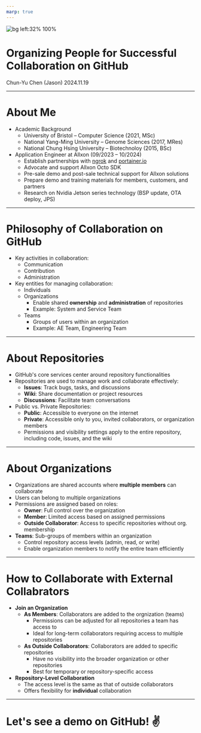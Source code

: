 ```yaml
---
marp: true
---
```


![bg left:32% 100%](https://user-images.githubusercontent.com/16810959/29694485-853dc4e2-890a-11e7-95ee-33a81c09fd06.png)

# **Organizing People for Successful Collaboration on GitHub**

Chun-Yu Chen (Jason)
2024.11.19

---

# About Me

- Academic Background
    - University of Bristol – Computer Science (2021, MSc)
    - National Yang-Ming University – Genome Sciences (2017, MRes)
    - National Chung Hsing University – Biotechnoloy (2015, BSc)
- Application Engineer at Allxon (09/2023 – 10/2024)
    - Establish partnerships with [ngrok](https://www.allxon.com/plugin-station-ngrok) and [portainer.io](https://www.allxon.com/plugin-station-portainer-business-edition-plugin)
    - Advocate and support Allxon Octo SDK
    - Pre-sale demo and post-sale technical support for Allxon solutions
    - Prepare demo and training materials for members, customers, and partners
    - Research on Nvidia Jetson series technology (BSP update, OTA deploy, JPS)

---

# Philosophy of Collaboration on GitHub

- Key activities in collaboration:
    - Communication
    - Contribution
    - Administration
- Key entities for managing collaboration:
    - Individuals
    - Organizations
        - Enable shared **ownership** and **administration** of repositories
        - Example: System and Service Team
    - Teams
        - Groups of users within an organization
        - Example: AE Team, Engineering Team

---


# About Repositories

- GitHub's core services center around repository functionalities
- Repositories are used to manage work and collaborate effectively:
    - **Issues**: Track bugs, tasks, and discussions
    - **Wiki**: Share documentation or project resources
    - **Discussions**: Facilitate team conversations
- Public vs. Private Repositories:
    - **Public**: Accessible to everyone on the internet
    - **Private**: Accessible only to you, invited collaborators, or organization members
    - Permissions and visibility settings apply to the entire repository, including code, issues, and the wiki

---

# About Organizations

- Organizations are shared accounts where **multiple members** can collaborate
- Users can belong to multiple organizations
- Permissions are assigned based on roles:
    - **Owner**: Full control over the organization
    - **Member**: Limited access based on assigned permissions
    - **Outside Collaborator**: Access to specific repositories without org. membership
- **Teams**: Sub-groups of members within an organization
    - Control repository access levels (admin, read, or write)
    - Enable organization members to notify the entire team efficiently

---

# How to Collaborate with External Collabrators

- **Join an Organization**
    - **As Members**: Collaborators are added to the orgnization (teams) 
        - Permissions can be adjusted for all repositories a team has access to
        - Ideal for long-term collaborators requiring access to multiple repositories
    - **As Outside Collaborators**: Collaborators are added  to specific repositories
        - Have no visibility into the broader organization or other repositories
        - Best for temporary or repository-specific access
- **Repository-Level Collaboration**
    - The access level is the same as that of outside collaborators
    - Offers flexibility for **individual** collaboration

---

# Let's see a demo on GitHub! :v: <!--fit-->